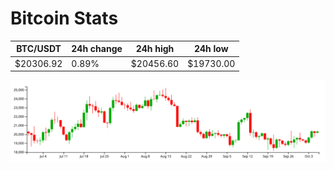 # Bitcoin Stats

BTC/USDT|24h change|24h high|24h low|
|---|---|---|---|
|$20306.92|0.89%|$20456.60|$19730.00|

<img src="./chart.svg">
